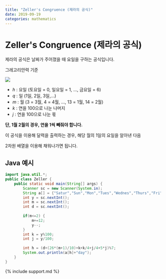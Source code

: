 ```yaml
---
title: "Zeller's Congruence (제라의 공식)"
date: 2019-09-19
categories: mathematics
---
```


# Zeller's Congruence (제라의 공식)

제라의 공식은 날짜가 주어졌을 때 요일을 구하는 공식입니다.

그레고리안력 기준

![](https://wikimedia.org/api/rest_v1/media/math/render/svg/0f95195dcc0d98b351294277071736e97053324e)

* _h_ : 요일 (토요일 = 0, 일요일 = 1, ..., 금요일 = 6)
* _q_ : 일 (1일, 2일, 3일,...)
* _m_ : 월 (3 = 3월, 4 = 4월, ..., 13 = 1월, 14 = 2월)
* _k_ : 연을 100으로 나눈 나머지
* _j_ : 연을 100으로 나눈 몫

**단, 1월 2월의 경우, 연을 1씩 빼줘야 합니다.**

이 공식을 이용해 달력을 출력하는 경우, 해당 월의 1일의 요일을 알아낸 다음

2차원 배열을 이용해 채워나가면 됩니다.

## Java 예시

~~~java
import java.util.*;
public class Zeller {
	public static void main(String[] args) {
		Scanner sc = new Scanner(System.in);
		String a[] = {"Satur","Sun","Mon","Tues","Wednes","Thurs","Fri"};
		int y = sc.nextInt();
		int m = sc.nextInt();
		int d = sc.nextInt();
		
		if(m<=2) {
			m+=12;
			y--;
		}
		int k = y%100;
		int j = y/100;
		
		int h = (d+(26*(m+1)/10)+k+k/4+j/4+5*j)%7;
		System.out.println(a[h]+"day");
	}
}
~~~

{% include support.md %}
